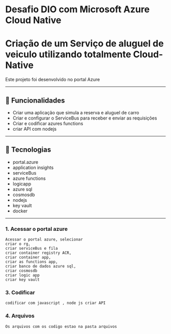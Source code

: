 # Desafio DIO com Microsoft Azure Cloud Native
# Criação de um Serviço de aluguel de veiculo utilizando  totalmente Cloud-Native
Este projeto foi desenvolvido no portal Azure

---

## 🚀 Funcionalidades

-  Criar uma aplicação que simula a reserva e aluguel de carro
-  Criar e configurar o ServiceBus para receber e enviar as requisições
-  Criar e codificar azures functions
-  criar API com nodejs

 
---

## 🧰 Tecnologias

- portal.azure
- application insights
- serviceBus
- azure functions
- logicapp
- azure sql
- cosmosdb
- nodejs
- key vault
- docker


---

### 1. Acessar o portal azure
    Acessar o portal azure, selecionar     
    criar o rg,
    criar serviceBus e fila
    criar container registry ACR,
    criar container app,
    criar as functions app,
    criar banco de dados azure sql,
    criar cosmosdb       
    criar logic app
    criar key vault
    
    
### 3. Codificar 
    codificar com javascript , node js criar API
    
### 4. Arquivos
    Os arquivos com os codigo estao na pasta arquivos
    
  

     
      

